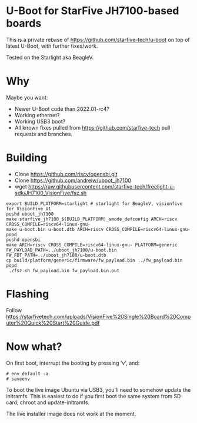 U-Boot for StarFive JH7100-based boards
=======================================

This is a private rebase of https://github.com/starfive-tech/u-boot
on top of latest U-Boot, with further fixes/work.

Tested on the Starlight aka BeagleV.

Why
===

Maybe you want:
- Newer U-Boot code than 2022.01-rc4?
- Working ethernet?
- Working USB3 boot?
- All known fixes pulled from https://github.com/starfive-tech pull requests and branches.

 Building
========

- Clone https://github.com/riscv/opensbi.git
- Clone https://github.com/andreiw/uboot_jh7100
- wget https://raw.githubusercontent.com/starfive-tech/freelight-u-sdk/JH7100_VisionFive/fsz.sh

```
export BUILD_PLATFORM=starlight # starlight for BeagleV, visionfive for VisionFive V1
pushd uboot_jh7100
make starfive_jh7100_$(BUILD_PLATFORM)_smode_defconfig ARCH=riscv CROSS_COMPILE=riscv64-linux-gnu-
make u-boot.bin u-boot.dtb ARCH=riscv CROSS_COMPILE=riscv64-linux-gnu-
popd
pushd opensbi
make ARCH=riscv CROSS_COMPILE=riscv64-linux-gnu- PLATFORM=generic FW_PAYLOAD_PATH=../uboot_jh7100/u-boot.bin FW_FDT_PATH=../uboot_jh7100/u-boot.dtb
cp build/platform/generic/firmware/fw_payload.bin ../fw_payload.bin
popd
 ./fsz.sh fw_payload.bin fw_payload.bin.out
```

Flashing
========

Follow https://starfivetech.com/uploads/VisionFive%20Single%20Board%20Computer%20Quick%20Start%20Guide.pdf

Now what?
=========

On first boot, interrupt the booting by pressing 'v', and:
```
# env default -a
# saveenv
```

To boot the live image Ubuntu via USB3, you'll need to somehow update the initramfs. This is easiest to do if you first boot the same system from SD card, chroot and update-initramfs.

The live installer image does not work at the moment.
